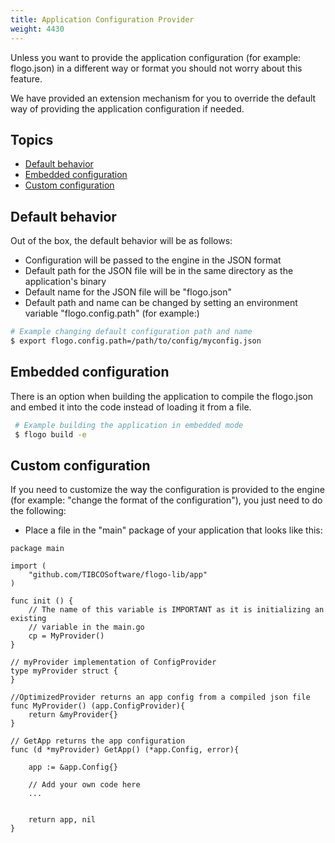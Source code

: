 ```yaml
---
title: Application Configuration Provider
weight: 4430
---
```


Unless you want to provide the application configuration (for example: flogo.json) in a different way or format you should not worry about this feature.

We have provided an extension mechanism for you to override the default way of providing the application configuration if needed.

## Topics
* [Default behavior](#default-behavior)
* [Embedded configuration](#embedded-configuration)
* [Custom configuration](#custom-configuration)

## Default behavior

Out of the box, the default behavior will be as follows:

* Configuration will be passed to the engine in the JSON format
* Default path for the JSON file will be in the same directory as the application's binary
* Default name for the JSON file will be "flogo.json"
* Default path and name can be changed by setting an environment variable "flogo.config.path" (for example:)

```bash
# Example changing default configuration path and name
$ export flogo.config.path=/path/to/config/myconfig.json
```

## Embedded configuration

There is an option when building the application to compile the flogo.json and embed it into the code instead of loading it from a file.
```bash
 # Example building the application in embedded mode
 $ flogo build -e
```

## Custom configuration

If you need to customize the way the configuration is provided to the engine (for example: "change the format of the configuration"), you just need to do the following:
* Place a file in the "main" package of your application that looks like this:
```
package main

import (
	"github.com/TIBCOSoftware/flogo-lib/app"
)

func init () {
    // The name of this variable is IMPORTANT as it is initializing an existing 
    // variable in the main.go
	cp = MyProvider()
}

// myProvider implementation of ConfigProvider
type myProvider struct {
}

//OptimizedProvider returns an app config from a compiled json file
func MyProvider() (app.ConfigProvider){
	return &myProvider{}
}

// GetApp returns the app configuration
func (d *myProvider) GetApp() (*app.Config, error){

	app := &app.Config{}
	
	// Add your own code here
	...
	
	
	return app, nil
}
```